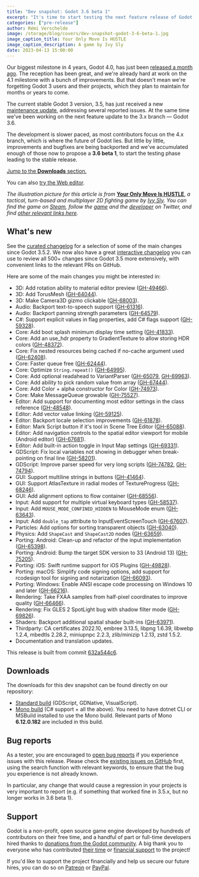 ```yaml
---
title: "Dev snapshot: Godot 3.6 beta 1"
excerpt: "It's time to start testing the next feature release of Godot 3, packed with over 500 fixes and enhancements which don't require any compatibility breaking changes!"
categories: ["pre-release"]
author: Rémi Verschelde
image: /storage/blog/covers/dev-snapshot-godot-3-6-beta-1.jpg
image_caption_title: Your Only Move Is HUSTLE
image_caption_description: A game by Ivy Sly
date: 2023-04-13 15:00:00
---
```


Our biggest milestone in 4 years, Godot 4.0, has just been [released a month ago](/article/godot-4-0-sets-sail/). The reception has been great, and we're already hard at work on the 4.1 milestone with a bunch of improvements. But that doesn't mean we're forgetting Godot 3 users and their projects, which they plan to maintain for months or years to come.

The current stable Godot 3 version, 3.5, has just received a new [maintenance update](/article/maintenance-release-godot-3-5-2/), addressing several reported issues. At the same time we've been working on the next feature update to the 3.x branch — Godot 3.6.

The development is slower paced, as most contributors focus on the 4.x branch, which is where the future of Godot lies. But little by little, improvements and bugfixes are being backported and we've accumulated enough of those now to propose a **3.6 beta 1**, to start the testing phase leading to the stable release.

[Jump to the **Downloads** section.](#downloads)

You can also [try the Web editor](https://editor.godotengine.org/releases/3.6.beta1/godot.editor.html).

*The illustration picture for this article is from* [**Your Only Move Is HUSTLE**](https://store.steampowered.com/app/2212330/Your_Only_Move_Is_HUSTLE/), *a tactical, turn-based and multiplayer 2D fighting game by [Ivy Sly](https://twitter.com/ivy_sly_/). You can find the game on [Steam](https://store.steampowered.com/app/2212330/Your_Only_Move_Is_HUSTLE/), follow the [game](https://twitter.com/YourMoveHUSTLE) and the [developer](https://twitter.com/ivy_sly_/) on Twitter, and find [other relevant links here](https://linktr.ee/youronlymoveishustle).*

## What's new

See the [curated changelog](https://github.com/godotengine/godot/blob/3.x/CHANGELOG.md) for a selection of some of the main changes since Godot 3.5.2. We now also have a great [interactive changelog](https://godotengine.github.io/godot-interactive-changelog/) you can use to review all 500+ changes since Godot 3.5 more extensively, with convenient links to the relevant PRs on GitHub.

Here are some of the main changes you might be interested in:

- 3D: Add rotation ability to material editor preview ([GH-49466](https://github.com/godotengine/godot/pull/49466)).
- 3D: Add TorusMesh ([GH-64044](https://github.com/godotengine/godot/pull/64044)).
- 3D: Make Camera3D gizmo clickable ([GH-68003](https://github.com/godotengine/godot/pull/68003)).
- Audio: Backport text-to-speech support ([GH-61316](https://github.com/godotengine/godot/pull/61316)).
- Audio: Backport panning strength parameters ([GH-64579](https://github.com/godotengine/godot/pull/64579)).
- C#: Support explicit values in flag properties, add C# flags support ([GH-59328](https://github.com/godotengine/godot/pull/59328)).
- Core: Add boot splash minimum display time setting ([GH-41833](https://github.com/godotengine/godot/pull/41833)).
- Core: Add an use_hdr property to GradientTexture to allow storing HDR colors ([GH-48372](https://github.com/godotengine/godot/pull/48372)).
- Core: Fix nested resources being cached if no-cache argument used ([GH-62408](https://github.com/godotengine/godot/pull/62408)).
- Core: Faster queue free ([GH-62444](https://github.com/godotengine/godot/pull/62444)).
- Core: Optimize `String.repeat()` ([GH-64995](https://github.com/godotengine/godot/pull/64995)).
- Core: Add optional readahead to VariantParser ([GH-65079](https://github.com/godotengine/godot/pull/65079), [GH-69963](https://github.com/godotengine/godot/pull/69963)).
- Core: Add ability to pick random value from array ([GH-67444](https://github.com/godotengine/godot/pull/67444)).
- Core: Add Color + alpha constructor for Color ([GH-74973](https://github.com/godotengine/godot/pull/74973)).
- Core: Make MessageQueue growable ([GH-75527](https://github.com/godotengine/godot/pull/75527)).
- Editor: Add support for documenting most editor settings in the class reference ([GH-48548](https://github.com/godotengine/godot/pull/48548)).
- Editor: Add vector value linking ([GH-59125](https://github.com/godotengine/godot/pull/59125)).
- Editor: Backport locale selection improvements ([GH-61878](https://github.com/godotengine/godot/pull/61878)).
- Editor: Mark Script button if it's tool in Scene Tree Editor ([GH-65088](https://github.com/godotengine/godot/pull/65088)).
- Editor: Add navigation controls to the spatial editor viewport for mobile (Android editor) ([GH-67681](https://github.com/godotengine/godot/pull/67681)).
- Editor: Add built-in action toggle in Input Map settings ([GH-69331](https://github.com/godotengine/godot/pull/69331)).
- GDScript: Fix local variables not showing in debugger when break-pointing on final line ([GH-58201](https://github.com/godotengine/godot/pull/58201)).
- GDScript: Improve parser speed for very long scripts ([GH-74782](https://github.com/godotengine/godot/pull/74782), [GH-74794](https://github.com/godotengine/godot/pull/74794)).
- GUI: Support multiline strings in buttons ([GH-41464](https://github.com/godotengine/godot/pull/41464)).
- GUI: Support AtlasTexture in radial modes of TextureProgress ([GH-68246](https://github.com/godotengine/godot/pull/68246)).
- GUI: Add alignment options to flow container ([GH-68556](https://github.com/godotengine/godot/pull/68556)).
- Input: Add support for multiple virtual keyboard types ([GH-58537](https://github.com/godotengine/godot/pull/58537)).
- Input: Add `MOUSE_MODE_CONFINED_HIDDEN` to MouseMode enum ([GH-63643](https://github.com/godotengine/godot/pull/63643)).
- Input: Add `double_tap` attribute to InputEventScreenTouch ([GH-67607](https://github.com/godotengine/godot/pull/67607)).
- Particles: Add options for sorting transparent objects ([GH-63040](https://github.com/godotengine/godot/pull/63040)).
- Physics: Add `ShapeCast` and `ShapeCast2D` nodes ([GH-63659](https://github.com/godotengine/godot/pull/63659)).
- Porting: Android: Clean-up and refactor of the input implementation ([GH-65398](https://github.com/godotengine/godot/pull/65398)).
- Porting: Android: Bump the target SDK version to 33 (Android 13) ([GH-75205](https://github.com/godotengine/godot/pull/75205)).
- Porting: iOS: Swift runtime support for iOS Plugins ([GH-49828](https://github.com/godotengine/godot/pull/49828)).
- Porting: macOS: Simplify code signing options, add support for rcodesign tool for signing and notarization ([GH-66093](https://github.com/godotengine/godot/pull/66093)).
- Porting: Windows: Enable ANSI escape code processing on Windows 10 and later ([GH-66216](https://github.com/godotengine/godot/pull/66216)).
- Rendering: Take FXAA samples from half-pixel coordinates to improve quality ([GH-66466](https://github.com/godotengine/godot/pull/66466)).
- Rendering: Fix GLES 2 SpotLight bug with shadow filter mode ([GH-69826](https://github.com/godotengine/godot/pull/69826)).
- Shaders: Backport additional spatial shader built-ins ([GH-63971](https://github.com/godotengine/godot/pull/63971)).
- Thirdparty: CA certificates 2022.10, embree 3.13.5, libpng 1.6.39, libwebp 1.2.4, mbedtls 2.28.2, miniupnpc 2.2.3, zlib/minizip 1.2.13, zstd 1.5.2.
- Documentation and translation updates.

This release is built from commit [632a544c6](https://github.com/godotengine/godot/commit/632a544c6e8f847d6796846d44f01231d1744958).

## Downloads

The downloads for this dev snapshot can be found directly on our repository:

- [Standard build](https://downloads.tuxfamily.org/godotengine/3.6/beta1/) (GDScript, GDNative, VisualScript).
- [Mono build](https://downloads.tuxfamily.org/godotengine/3.6/beta1/mono/) (C# support + all the above). You need to have dotnet CLI or MSBuild installed to use the Mono build. Relevant parts of Mono **6.12.0.182** are included in this build.

## Bug reports

As a tester, you are encouraged to [open bug reports](https://github.com/godotengine/godot/issues) if you experience issues with this release. Please check the [existing issues on GitHub](https://github.com/godotengine/godot/issues) first, using the search function with relevant keywords, to ensure that the bug you experience is not already known.

In particular, any change that would cause a regression in your projects is very important to report (e.g. if something that worked fine in 3.5.x, but no longer works in 3.6 beta 1).

## Support

Godot is a non-profit, open source game engine developed by hundreds of contributors on their free time, and a handful of part or full-time developers hired thanks to [donations from the Godot community](/donate). A big thank you to everyone who has contributed [their time](https://github.com/godotengine/godot/blob/master/AUTHORS.md) or [financial support](https://github.com/godotengine/godot/blob/master/DONORS.md) to the project!

If you'd like to support the project financially and help us secure our future hires, you can do so on [Patreon](https://www.patreon.com/godotengine) or [PayPal](/donate).
